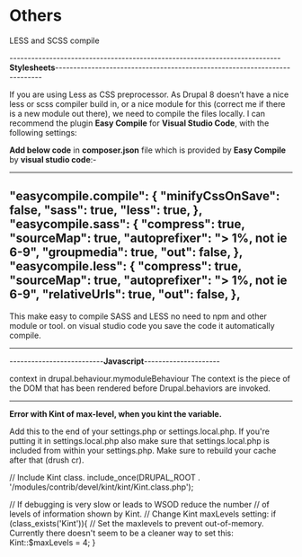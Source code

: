# Others
LESS and SCSS compile

---------------------------------------------------------------------------**Stylesheets**--------------------------------------------------------------------------

If you are using Less as CSS preprocessor. As Drupal 8 doesn’t have a nice less or scss compiler build in, or a nice module for this (correct me if there is a new module out there), we need to compile the files locally.
I can recommend the plugin **Easy Compile** for **Visual Studio Code**, with the following settings:

**Add below code** in **composer.json** file which is provided by **Easy Compile** by **visual studio code**:-

---------------------------------------------------
"easycompile.compile": {
   "minifyCssOnSave": false,
   "sass": true,
   "less": true,
 },
 "easycompile.sass": {
   "compress": true,
   "sourceMap": true,
   "autoprefixer": "> 1%, not ie 6-9",
   "groupmedia": true,
   "out": false,
 },
 "easycompile.less": {
   "compress": true,
   "sourceMap": true,
   "autoprefixer": "> 1%, not ie 6-9",
   "relativeUrls": true,
   "out": false,
 },
 --------------------------------------------------
 
 This make easy to compile SASS and LESS no need to npm and other module or tool.
 on visual studio code you save the code it automatically compile.
 
------------------------------------------------------------------------------------------------------------------------------------------------------------------

--------------------------**Javascript**---------------------

context in drupal.behaviour.mymoduleBehaviour
The context is the piece of the DOM that has been rendered before Drupal.behaviors are invoked.


-----------------------------------------------------------------------------------------------------------------------------------------------------------------

**Error with Kint of max-level, when you kint the variable.**

Add this to the end of your settings.php or settings.local.php.
If you're putting it in settings.local.php also make sure that settings.local.php is included from within your settings.php.
Make sure to rebuild your cache after that (drush cr).

// Include Kint class.
include_once(DRUPAL_ROOT . '/modules/contrib/devel/kint/kint/Kint.class.php');

// If debugging is very slow or leads to WSOD reduce the number
// of levels of information shown by Kint.
// Change Kint maxLevels setting:
if (class_exists('Kint')){
  // Set the maxlevels to prevent out-of-memory. Currently there doesn't seem to be a cleaner way to set this:
  Kint::$maxLevels = 4;
}
